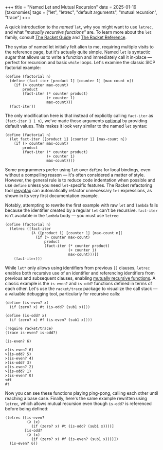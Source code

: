 +++
title = "Named Let and Mutual Recursion"
date = 2025-01-19
[taxonomies]
tags = ["let", "letrec", "default arguments", "mutual recursion", "trace"]
+++

A quick introduction to the *named* `let`, why you might want to use `letrec`, and what *"mutually recursive functions"* are. To learn more about the `let` family, consult [The Racket Guide](https://docs.racket-lang.org/guide/let.html "let") and [The Racket Reference](https://docs.racket-lang.org/reference/let.html).

<!-- more -->

The syntax of named let initially felt alien to me, requiring multiple visits to the reference page, but it's actually quite simple. Named `let` is syntactic sugar that allows us to write a function and immediately call it in-place — perfect for recursion and basic `while` loops. Let's examine the classic SICP factorial example:

```Racket
(define (factorial n)
  (define (fact-iter [product 1] [counter 1] [max-count n])
    (if (> counter max-count)
        product
        (fact-iter (* counter product)
                   (+ counter 1)
                   max-count)))
  (fact-iter))
```

The only modification here is that instead of explicitly calling `fact-iter` as `(fact-iter 1 1 n)`, we've made those arguments [optional](https://docs.racket-lang.org/guide/lambda.html#%28part._.Declaring_.Optional_.Arguments%29 "optional arguments") by providing default values. This makes it look very similar to the named `let` syntax:

```Racket
(define (factorial n)
  (let fact-iter ([product 1] [counter 1] [max-count n])
    (if (> counter max-count)
        product
        (fact-iter (* counter product)
                   (+ counter 1)
                   max-count))))
```

Some programmers prefer using `let` over `define` for local bindings, even without a compelling reason — it's often considered a matter of style. However, the general rule is to reduce code indentation when possible and use `define` unless you need `let`-specific features. The Racket refactoring tool [resyntax](https://docs.racket-lang.org/resyntax/index.html "resyntax") can automatically refactor unnecessary `let` expressions, as shown in its very first documentation example.

Notably, attempting to rewrite the first example with raw `let` and `lambda` fails because the identifier created by a regular `let` can't be recursive. `fact-iter` isn't available in the `lambda` body — you must use `letrec`:

```Racket
(define (factorial n)
  (letrec ([fact-iter
            (λ ([product 1] [counter 1] [max-count n])
              (if (> counter max-count)
                  product
                  (fact-iter (* counter product)
                             (+ counter 1)
                             max-count)))])
    (fact-iter)))
```

While `let*` only allows using identifiers from previous `[]` clauses, `letrec` enables both recursive use of an identifier and referencing identifiers from previous and subsequent clauses, enabling [mutually recursive functions](https://en.wikipedia.org/wiki/Mutual_recursion). A classic example is the `is-even?` and `is-odd?` functions defined in terms of each other. Let's use the `racket/trace` package to visualize the call stack — a valuable debugging tool, particularly for recursive calls:

```Racket
(define (is-even? x)
  (if (zero? x) #t (is-odd? (sub1 x))))

(define (is-odd? x)
  (if (zero? x) #f (is-even? (sub1 x))))

(require racket/trace)
(trace is-even? is-odd?)

(is-even? 6)
```

```
>(is-even? 6)
>(is-odd? 5)
>(is-even? 4)
>(is-odd? 3)
>(is-even? 2)
>(is-odd? 1)
>(is-even? 0)
<#t
#t
```

Now you can see these functions playing ping-pong, calling each other until reaching a base case. Finally, here's the same example rewritten using `letrec`, which allows mutual recursion even though `is-odd?` is referenced before being defined:

```Racket
(letrec ([is-even?
          (λ (x)
            (if (zero? x) #t (is-odd? (sub1 x))))]
         [is-odd?
          (λ (x)
            (if (zero? x) #f (is-even? (sub1 x))))])
  (is-even? 6))
```

